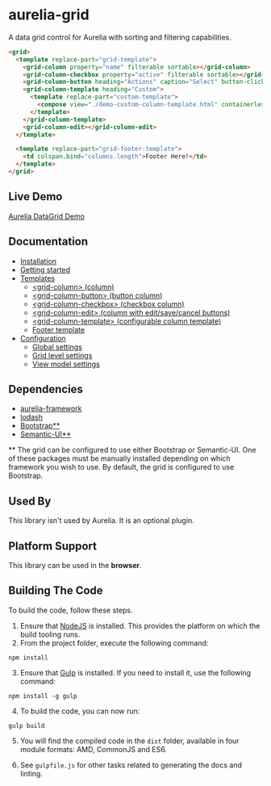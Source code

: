 # aurelia-grid
A data grid control for Aurelia with sorting and filtering capabilities.

```html
<grid>
  <template replace-part="grid-template">
    <grid-column property="name" filterable sortable></grid-column>
    <grid-column-checkbox property="active" filterable sortable></grid-column-checkbox>
    <grid-column-button heading="Actions" caption="Select" button-click.call="$parent.$parent.semanticGridButtonClick($event)"></grid-column-button>
    <grid-column-template heading="Custom">
      <template replace-part="custom-template">
        <compose view="./demo-custom-column-template.html" containerless></compose>
      </template>
    </grid-column-template>
    <grid-column-edit></grid-column-edit>
  </template>

  <template replace-part="grid-footer-template">
    <td colspan.bind="columns.length">Footer Here!</td>
  </template>
</grid>
```

## Live Demo

<a href="http://donthedev.com/aurelia/#grid-examples/" target="_blank">Aurelia DataGrid Demo</a>

## Documentation

- [Installation](https://github.com/donnelljenkins/aurelia-datagrid/blob/master/doc/HOWTO.md#installation)
- [Getting started](https://github.com/donnelljenkins/aurelia-datagrid/blob/master/doc/HOWTO.md#getting-started)
- [Templates](https://github.com/donnelljenkins/aurelia-datagrid/blob/master/doc/HOWTO.md#templates)
  - [&lt;grid-column&gt; (column)](https://github.com/donnelljenkins/aurelia-datagrid/blob/master/doc/HOWTO.md#&lt;grid-column&gt;)
  - [&lt;grid-column-button&gt; (button column)](https://github.com/donnelljenkins/aurelia-datagrid/blob/master/doc/HOWTO.md#&lt;grid-column-button&gt;)
  - [&lt;grid-column-checkbox&gt; (checkbox column)](https://github.com/donnelljenkins/aurelia-datagrid/blob/master/doc/HOWTO.md#&lt;grid-column-checkbox&gt;)
  - [&lt;grid-column-edit&gt; (column with edit/save/cancel buttons)](https://github.com/donnelljenkins/aurelia-datagrid/blob/master/doc/HOWTO.md#&lt;grid-column-edit&gt;)
  - [&lt;grid-column-template&gt; (configurable column template)](https://github.com/donnelljenkins/aurelia-datagrid/blob/master/doc/HOWTO.md#&lt;grid-column-template&gt;)
  - [Footer template](https://github.com/donnelljenkins/aurelia-datagrid/blob/master/doc/HOWTO.md#footer-template)
- [Configuration](https://github.com/donnelljenkins/aurelia-datagrid/blob/master/doc/HOWTO.md#configuration)
  - [Global settings](https://github.com/donnelljenkins/aurelia-datagrid/blob/master/doc/HOWTO.md#global-settings)
  - [Grid level settings](https://github.com/donnelljenkins/aurelia-datagrid/blob/master/doc/HOWTO.md#grid-level-settings)
  - [View model settings](https://github.com/donnelljenkins/aurelia-datagrid/blob/master/doc/HOWTO.md#view-model-overrides)


## Dependencies

* [aurelia-framework](https://github.com/aurelia/framework)
* [lodash](https://lodash.com/)
* [Bootstrap**](http://getbootstrap.com/)
* [Semantic-UI**](http://semantic-ui.com/)

** The grid can be configured to use either Bootstrap or Semantic-UI.  One of these packages must be manually installed depending on which framework you wish to use.  By default, the grid is configured to use Bootstrap.

## Used By

This library isn't used by Aurelia. It is an optional plugin.

## Platform Support

This library can be used in the **browser**.

## Building The Code

To build the code, follow these steps.

1. Ensure that [NodeJS](http://nodejs.org/) is installed. This provides the platform on which the build tooling runs.
2. From the project folder, execute the following command:

  ```shell
  npm install
  ```
3. Ensure that [Gulp](http://gulpjs.com/) is installed. If you need to install it, use the following command:

  ```shell
  npm install -g gulp
  ```
4. To build the code, you can now run:

  ```shell
  gulp build
  ```
5. You will find the compiled code in the `dist` folder, available in four module formats: AMD, CommonJS and ES6.

6. See `gulpfile.js` for other tasks related to generating the docs and linting.